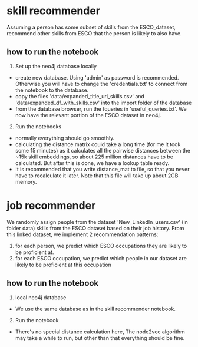 # skill recommender

Assuming a person has some subset of skills from the ESCO_dataset, recommend other skills from ESCO that the person is likely to also have.

## how to run the notebook

1. Set up the neo4j database locally
- create new database. Using 'admin' as password is recommended. Otherwise you will have to change the 'credentials.txt' to connect from the notebook to the database.
- copy the files 'data/expanded_title_uri_skills.csv' and 'data/expanded_df_with_skills.csv' into the import folder of the database
- from the database browser, run the fqueries in 'useful_queries.txt'. We now have the relevant portion of the ESCO dataset in neo4j.

2. Run the notebooks
- normally everything should go smoothly.
- calculating the distance matrix could take a long time (for me it took some 15 minutes) as it calculates all the pairwise distances between the ~15k skill embeddings, so about 225 million distances have to be calculated. But after this is done, we have a lookup table ready.
- It is recommended that you write distance_mat to file, so that you never have to recalculate it later. Note that this file will take up about 2GB memory.

# job recommender

We randomly assign people from the dataset 'New_LinkedIn_users.csv' (in folder data) skills from the ESCO dataset based on their job history. From this linked dataset, we implement 2 recommendation patterns:
1. for each person, we predict which ESCO occupations they are likely to be proficient at.
2. for each ESCO occupation, we predict which people in our dataset are likely to be proficient at this occupation

## how to run the notebook

1. local neo4j database
- We use the same database as in the skill recommender notebook.

2. Run the notebook
- There's no special distance calculation here, The node2vec algorithm may take a while to run, but other than that everything should be fine.
